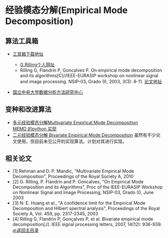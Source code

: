# 经验模态分解(Empirical Mode Decomposition)

## 算法工具箱

* [工具箱下载地址](https://atoms.scilab.org/toolboxes/emd_toolbox/1.3)
  * [G.Rilling个人网址](http://perso.ens-lyon.fr/patrick.flandrin/emd.html)   
  * Rilling G, Flandrin P, Goncalves P. On empirical mode decomposition and its algorithms[C]//IEEE-EURASIP workshop on nonlinear signal and image processing. NSIP-03, Grado (I), 2003, 3(3): 8-11.
  [论文地址](http://perso.ens-lyon.fr/patrick.flandrin/NSIP03.pdf) 
  
* [国立中央大学数据分析方法研究中心](https://in.ncu.edu.tw/~ncu34951/)

## 变种和改进算法
* [多元经验模态分解Multivariate Empirical Mode Decomposition](http://www.commsp.ee.ic.ac.uk/~mandic/research/emd.htm)  
 [MEMD 的python 实现](https://github.com/mariogrune/MEMD-Python-)
* [二元经验模态分解 Bivariate Empirical Mode Decomposition](https://ieeexplore.ieee.org/abstract/document/4358014)
  虽然有不少论文使用，但目前未见公开的实现算法。计划对其进行实现。
## 相关论文
- [1] Rehman and D. P. Mandic, "Multivariate Empirical Mode Decomposition", Proceedings of the Royal Society A, 2010
- [2] G. Rilling, P. Flandrin and P. Goncalves, "On Empirical Mode Decomposition and its Algorithms", Proc of the IEEE-EURASIP Workshop on Nonlinear Signal and Image Processing, NSIP-03, Grado (I), June 2003
- [3] N. E. Huang et al., "A confidence limit for the Empirical Mode Decomposition and Hilbert spectral analysis", Proceedings of the Royal Society A, Vol. 459, pp. 2317-2345, 2003
- [4] Rilling G, Flandrin P, Gonçalves P, et al. Bivariate empirical mode decomposition[J]. IEEE signal processing letters, 2007, 14(12): 936-939.
[:back:返回主目录](../README.md)
